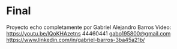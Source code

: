 # Final
Proyecto echo completamente por Gabriel Alejandro Barros
Video: https://youtu.be/lQoKHAzetns
44460441
gabo195800@gmail.com 
https://www.linkedin.com/in/gabriel-barros-3ba45a21b/

